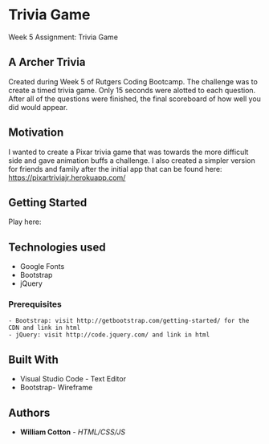 # Trivia Game
Week 5 Assignment: Trivia Game

## A Archer Trivia

Created during Week 5 of Rutgers Coding Bootcamp. The challenge was to create a timed trivia game. Only 15 seconds were alotted to each question. After all of the questions were finished, the final scoreboard of how well you did would appear.

## Motivation

I wanted to create a Pixar trivia game that was towards the more difficult side and gave animation buffs a challenge. I also created a simpler version for friends and family after the initial app that can be found here: https://pixartriviajr.herokuapp.com/

## Getting Started 
Play here: 

## Technologies used
- Google Fonts
- Bootstrap
- jQuery

### Prerequisites

```
- Bootstrap: visit http://getbootstrap.com/getting-started/ for the CDN and link in html
- jQuery: visit http://code.jquery.com/ and link in html
```

## Built With

* Visual Studio Code - Text Editor
* Bootstrap- Wireframe

## Authors

* **William Cotton** - *HTML/CSS/JS*
